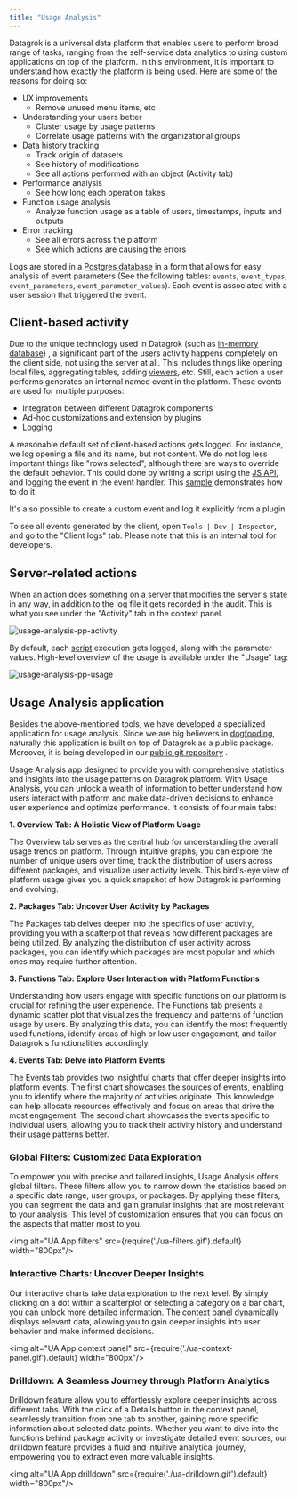 ```yaml
---
title: "Usage Analysis"
---
```


Datagrok is a universal data platform that enables users to perform broad range of tasks, ranging from the self-service
data analytics to using custom applications on top of the platform. In this environment, it is important to understand
how exactly the platform is being used. Here are some of the reasons for doing so:

* UX improvements
  * Remove unused menu items, etc
* Understanding your users better
  * Cluster usage by usage patterns
  * Correlate usage patterns with the organizational groups
* Data history tracking
  * Track origin of datasets
  * See history of modifications
  * See all actions performed with an object (Activity tab)
* Performance analysis
  * See how long each operation takes
* Function usage analysis
  * Analyze function usage as a table of users, timestamps, inputs and outputs
* Error tracking
  * See all errors across the platform
  * See which actions are causing the errors

Logs are stored in a [Postgres database](../develop/admin/architecture.md#data-engine) in a form that allows for easy
analysis of event parameters (See the following tables: `events`, `event_types`,
`event_parameters`, `event_parameter_values`). Each event is associated with a user session that triggered the event.

## Client-based activity

Due to the unique technology used in Datagrok (such
as [in-memory database](../develop/advanced/performance.md#in-memory-database))
, a significant part of the users activity happens completely on the client side, not using the server at all. This
includes things like opening local files, aggregating tables, adding [viewers](../visualize/viewers/viewers.md), etc. Still,
each action a user performs generates an internal named event in the platform. These events are used for multiple
purposes:

* Integration between different Datagrok components
* Ad-hoc customizations and extension by plugins
* Logging

A reasonable default set of client-based actions gets logged. For instance, we log opening a file and its name, but not
content. We do not log less important things like "rows selected", although there are ways to override the default
behavior. This could done by writing a script using the [JS API](../develop/js-api.md), and logging the event in the
event handler. This [sample](https://public.datagrok.ai/js/samples/ui/ui-events)
demonstrates how to do it.

It's also possible to create a custom event and log it explicitly from a plugin.

To see all events generated by the client, open `Tools | Dev | Inspector`, and go to the "Client logs" tab. Please note
that this is an internal tool for developers.

## Server-related actions

When an action does something on a server that modifies the server's state in any way, in addition to the log file it
gets recorded in the audit. This is what you see under the "Activity" tab in the context panel.

![usage-analysis-pp-activity](usage-analysis-pp-activity.png)

By default, each [script](../compute/scripting.md) execution gets logged, along with the parameter values. High-level
overview of the usage is available under the "Usage" tag:

![usage-analysis-pp-usage](usage-analysis-pp-usage.png)

## Usage Analysis application

Besides the above-mentioned tools, we have developed a specialized application for usage analysis. Since we are big
believers in [dogfooding](https://en.wikipedia.org/wiki/Eating_your_own_dog_food), naturally this application is built
on top of Datagrok as a public package. Moreover, it is being developed in
our [public git repository](https://github.com/datagrok-ai/public/tree/master/packages/UsageAnalysis)
.

Usage Analysis app designed to provide you with comprehensive statistics and insights into the usage patterns on Datagrok platform. With Usage Analysis, you can unlock a wealth of information to better understand how users interact with platform and make data-driven decisions to enhance user experience and optimize performance. It consists of four main tabs:

<b>1. Overview Tab: A Holistic View of Platform Usage</b>

The Overview tab serves as the central hub for understanding the overall usage trends on platform. Through intuitive graphs, you can explore the number of unique users over time, track the distribution of users across different packages, and visualize user activity levels. This bird's-eye view of platform usage gives you a quick snapshot of how Datagrok is performing and evolving.

<b>2. Packages Tab: Uncover User Activity by Packages</b>

The Packages tab delves deeper into the specifics of user activity, providing you with a scatterplot that reveals how different packages are being utilized. By analyzing the distribution of user activity across packages, you can identify which packages are most popular and which ones may require further attention.

<b>3. Functions Tab: Explore User Interaction with Platform Functions</b>

Understanding how users engage with specific functions on our platform is crucial for refining the user experience. The Functions tab presents a dynamic scatter plot that visualizes the frequency and patterns of function usage by users. By analyzing this data, you can identify the most frequently used functions, identify areas of high or low user engagement, and tailor Datagrok's functionalities accordingly.

<b>4. Events Tab: Delve into Platform Events</b>

The Events tab provides two insightful charts that offer deeper insights into platform events. The first chart showcases the sources of events, enabling you to identify where the majority of activities originate. This knowledge can help allocate resources effectively and focus on areas that drive the most engagement. The second chart showcases the events specific to individual users, allowing you to track their activity history and understand their usage patterns better.

### Global Filters: Customized Data Exploration

To empower you with precise and tailored insights, Usage Analysis offers global filters. These filters allow you to narrow down the statistics based on a specific date range, user groups, or packages. By applying these filters, you can segment the data and gain granular insights that are most relevant to your analysis. This level of customization ensures that you can focus on the aspects that matter most to you.

<img alt="UA App filters" src={require('./ua-filters.gif').default} width="800px"/>

### Interactive Charts: Uncover Deeper Insights

Our interactive charts take data exploration to the next level. By simply clicking on a dot within a scatterplot or selecting a category on a bar chart, you can unlock more detailed information. The context panel dynamically displays relevant data, allowing you to gain deeper insights into user behavior and make informed decisions.

<img alt="UA App context panel" src={require('./ua-context-panel.gif').default} width="800px"/>

### Drilldown: A Seamless Journey through Platform Analytics

Drilldown feature allow you to effortlessly explore deeper insights across different tabs. With the click of a Details button in the context panel, seamlessly transition from one tab to another, gaining more specific information about selected data points. Whether you want to dive into the functions behind package activity or investigate detailed event sources, our drilldown feature provides a fluid and intuitive analytical journey, empowering you to extract even more valuable insights.

<img alt="UA App drilldown" src={require('./ua-drilldown.gif').default} width="800px"/>
